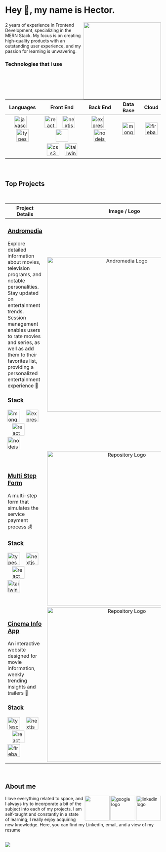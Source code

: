 <h1 align="left">Hey 👋, my name is Hector.</h1>

###

<img align="right" height="250" src="https://camo.githubusercontent.com/676918cc82e468f78684460864ee185bfcafadc2201170ac140b4a822b60ead2/68747470733a2f2f636c69706172742d6c6962726172792e636f6d2f696d616765735f6b2f726f79616c74792d667265652d7472616e73706172656e742d696d616765732f726f79616c74792d667265652d7472616e73706172656e742d696d616765732d32352e706e67"  />

###

<p align="left">2 years of experience in Frontend Development, specializing in the MERN Stack. My focus is on creating high-quality products with an outstanding user experience, and my passion for learning is unwavering.</p>

###

<h3 align="left">Technologies that i use</h2>

###

| **Languages** | **Front End** | **Back End** | **Data Base** | **Cloud** |
| :---: | :---: | :---: | :---: | :---: |
| <img src="https://skillicons.dev/icons?i=js" height="40" alt="javascript logo"  /> <img width="10" /> <img src="https://skillicons.dev/icons?i=ts" height="40" alt="typescript logo"  /> | <img src="https://skillicons.dev/icons?i=react" height="40" alt="react logo"  /> <img width="10" /> <img src="https://skillicons.dev/icons?i=nextjs" height="40" alt="nextjs logo"  /> <img width="10" /> <img src="https://skillicons.dev/icons?i=html" height="40" /> | <img src="https://skillicons.dev/icons?i=express" height="40" alt="express logo"  /> <img width="10" /> <img src="https://skillicons.dev/icons?i=nodejs" height="40" alt="nodejs logo"  /> | <img src="https://skillicons.dev/icons?i=mongodb" height="40" alt="mongodb logo"  /> | <img src="https://skillicons.dev/icons?i=firebase" height="40" alt="firebase logo"  /> |
| | <img src="https://skillicons.dev/icons?i=css" height="40" alt="css3 logo"  /> <img width="10" /> <img src="https://skillicons.dev/icons?i=tailwind" height="40" alt="tailwindcss logo"  /> | |

###

<br />
<h2>Top Projects</h2>

<br />
  
| **Project Details** | **Image / Logo** |
| --- | :---: |
| <h3><a href="https://github.com/devtor14/Andromedia-API">Andromedia</a></h3> <p>Explore detailed information about movies, television programs, and notable personalities. Stay updated on entertainment trends. Session management enables users to rate movies and series, as well as add them to their favorites list, providing a personalized entertainment experience 🚀</p> <h3>Stack</h3> <img src="https://skillicons.dev/icons?i=mongodb" height="40" alt="mongodb logo"  /> <img width="10" /> <img src="https://skillicons.dev/icons?i=express" height="40" alt="express logo"  /> <img width="10" /> <img src="https://skillicons.dev/icons?i=react" height="40" alt="react logo"  /> <img width="10" /> <img src="https://skillicons.dev/icons?i=nodejs" height="40" alt="nodejs logo" /> | <a href="https://github.com/devtor14/Andromedia-API"> <img src="https://camo.githubusercontent.com/bc8d589724adecabd02d725761de6adcd10d0362d11fe1a05f1200db4e382083/68747470733a2f2f692e696d6775722e636f6d2f744b51597965552e706e67" width="500" alt="Andromedia Logo" /> </a> |
| <h3><a href="https://github.com/devtor14/multi-steps-form">Multi Step Form</a></h3> <p>A multi-step form that simulates the service payment process 💰</p> <h3>Stack</h3> <img src="https://skillicons.dev/icons?i=ts" height="40" alt="typescript logo"  /> <img width="10" /> <img src="https://skillicons.dev/icons?i=nextjs" height="40" alt="nextjs logo"  /> <img width="10" /> <img src="https://skillicons.dev/icons?i=react" height="40" alt="react logo"  /> <img width="10" /> <img src="https://skillicons.dev/icons?i=tailwind" height="40" alt="tailwind logo" /> | <a href="https://github.com/devtor14/multi-steps-form"> <img src="https://get-git.readthedocs.io/it/latest/_static/git-logo.png" width="500" alt="Repository Logo" /> </a> |
| <h3><a href="https://github.com/devtor14/movies-app">Cinema Info App</a></h3> <p>An interactive website designed for movie information, weekly trending insights and trailers 🎥</p> <h3>Stack</h3> <img src="https://skillicons.dev/icons?i=ts" height="40" alt="ty[escript logo"  /> <img width="10" /> <img src="https://skillicons.dev/icons?i=nextjs" height="40" alt="nextjs logo"  /> <img width="10" /> <img src="https://skillicons.dev/icons?i=react" height="40" alt="react logo"  /> <img width="10" /> <img src="https://skillicons.dev/icons?i=firebase" height="40" alt="firebase logo" /> | <a href="https://github.com/devtor14/movies-app"> <img src="https://get-git.readthedocs.io/it/latest/_static/git-logo.png" width="500" alt="Repository Logo" /> </a> |

<br />

###

<h2>About me</h2>

<a href="https://www.linkedin.com/in/devtor14/"> <img align="right" src="https://cdn.jsdelivr.net/gh/devicons/devicon/icons/linkedin/linkedin-original.svg" height="80" alt="linkedin logo"  /> </a>
<img align="right" width="30" />
<a href="mailto:devtor14@gmail.com"> <img align="right" src="https://cdn.jsdelivr.net/gh/devicons/devicon/icons/google/google-original.svg" height="80" alt="google logo"  /> </a>
<img align="right" width="30" />
<a href="./CV Hector Davila - ENGLISH.pdf"> <img height="80" align="right" src="https://cdn-icons-png.flaticon.com/512/3846/3846862.png"  /> </a>

<p> I love everything related to space, and I always try to incorporate a bit of the subject into each of my projects. I am self-taught and constantly in a state of learning; I really enjoy acquiring new knowledge. Here, you can find my LinkedIn, email, and a view of my resume </p>

<br />

<img src="https://camo.githubusercontent.com/b56e467c690b233a3e83a1a68072209b7e739ebe887c568d7a2393819f346404/68747470733a2f2f692e696d6775722e636f6d2f486e786a5a44552e706e67"  />
